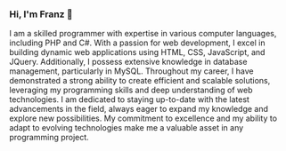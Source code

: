### Hi, I'm Franz 👋

I am a skilled programmer with expertise in various computer languages, including PHP and C#. With a passion for web development, I excel in building dynamic web applications using HTML, CSS, JavaScript, and JQuery. Additionally, I possess extensive knowledge in database management, particularly in MySQL. Throughout my career, I have demonstrated a strong ability to create efficient and scalable solutions, leveraging my programming skills and deep understanding of web technologies. I am dedicated to staying up-to-date with the latest advancements in the field, always eager to expand my knowledge and explore new possibilities. My commitment to excellence and my ability to adapt to evolving technologies make me a valuable asset in any programming project.
<!--
**Franzespina21/Franzespina21** is a ✨ _special_ ✨ repository because its `README.md` (this file) appears on your GitHub profile.

Here are some ideas to get you started:

- 🔭 I’m currently working on ...
- 🌱 I’m currently learning ...
- 👯 I’m looking to collaborate on ...
- 🤔 I’m looking for help with ...
- 💬 Ask me about ...
- 📫 How to reach me: ...
- 😄 Pronouns: ...
- ⚡ Fun fact: ...
-->
